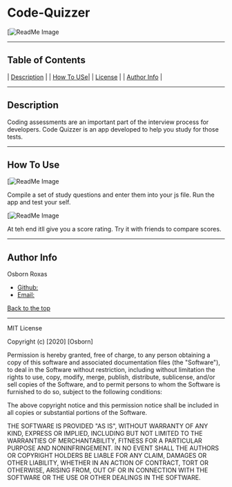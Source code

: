 # Code-Quizzer
[![ReadMe Image](https://github.com/osbornroxas02/Code-Quizzer/blob/main/Screen%20Shot%202020-10-07%20at%201.07.40%20AM.png)
 
---

## Table of Contents 

| [Description](#description) |
| [How To USe](#how-to-use)|
| [License](#license) |
| [Author Info](#author-info) |


---

## Description 

Coding assessments are an important part of the interview process for developers. Code Quizzer is an app developed to help you study for those tests.

---

## How To Use

[![ReadMe Image](https://github.com/osbornroxas02/Code-Quizzer/blob/main/Screen%20Shot%202020-10-07%20at%201.07.51%20AM.png)

Compile a set of study questions and enter them into your js file. Run the app and test your self. 

[![ReadMe Image](https://github.com/osbornroxas02/Code-Quizzer/blob/main/Screen%20Shot%202020-10-07%20at%201.08.23%20AM.png)

At teh end itll give you a score rating. Try it with friends to compare scores.


---


## Author Info

Osborn Roxas

- [Github:](https://https://github.com/osbornroxas02/Code-Quizzer)
- [Email:](https://OSBORNROXAS02@GMAIL.COM)


[Back to the top](#table-of-contents)

---

MIT License

Copyright (c) [2020] [Osborn]

Permission is hereby granted, free of charge, to any person obtaining a copy
of this software and associated documentation files (the "Software"), to deal
in the Software without restriction, including without limitation the rights
to use, copy, modify, merge, publish, distribute, sublicense, and/or sell
copies of the Software, and to permit persons to whom the Software is
furnished to do so, subject to the following conditions:

The above copyright notice and this permission notice shall be included in all
copies or substantial portions of the Software.

THE SOFTWARE IS PROVIDED "AS IS", WITHOUT WARRANTY OF ANY KIND, EXPRESS OR
IMPLIED, INCLUDING BUT NOT LIMITED TO THE WARRANTIES OF MERCHANTABILITY,
FITNESS FOR A PARTICULAR PURPOSE AND NONINFRINGEMENT. IN NO EVENT SHALL THE
AUTHORS OR COPYRIGHT HOLDERS BE LIABLE FOR ANY CLAIM, DAMAGES OR OTHER
LIABILITY, WHETHER IN AN ACTION OF CONTRACT, TORT OR OTHERWISE, ARISING FROM,
OUT OF OR IN CONNECTION WITH THE SOFTWARE OR THE USE OR OTHER DEALINGS IN THE
SOFTWARE.

